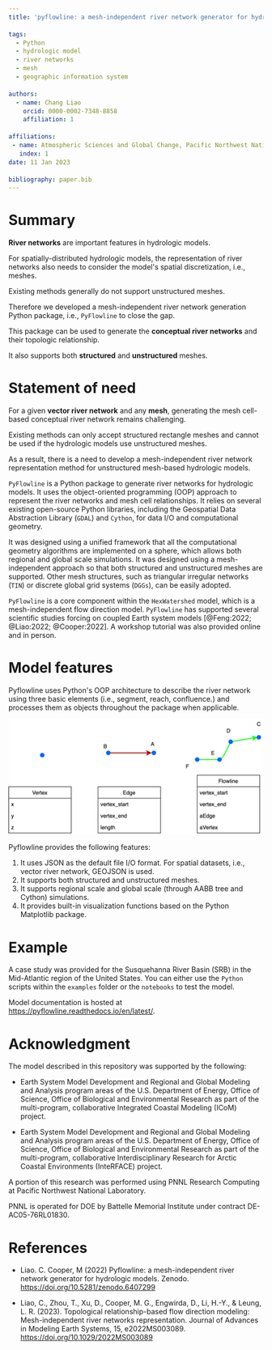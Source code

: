 ```yaml
---
title: 'pyflowline: a mesh-independent river network generator for hydrologic models'

tags:
  - Python
  - hydrologic model
  - river networks
  - mesh
  - geographic information system

authors:
  - name: Chang Liao
    orcid: 0000-0002-7348-8858    
    affiliation: 1

affiliations:
 - name: Atmospheric Sciences and Global Change, Pacific Northwest National Laboratory, Richland, WA, USA
   index: 1 
date: 11 Jan 2023

bibliography: paper.bib
---
```


# Summary

**River networks** are important features in hydrologic models. 

For spatially-distributed hydrologic models, the representation of river networks also needs to consider the model's spatial discretization, i.e., meshes.

Existing methods generally do not support unstructured meshes.

Therefore we developed a mesh-independent river network generation Python package, i.e., `PyFlowline` to close the gap. 

This package can be used to generate the **conceptual river networks** and their topologic relationship.

It also supports both **structured** and **unstructured** meshes.

# Statement of need

For a given **vector river network** and any **mesh**, generating the mesh cell-based conceptual river network remains challenging. 

Existing methods can only accept structured rectangle meshes and cannot be used if the hydrologic models use unstructured meshes.

As a result, there is a need to develop a mesh-independent river network representation method for unstructured mesh-based hydrologic models.

`PyFlowline` is a Python package to generate river networks for hydrologic models. It uses the object-oriented programming (OOP) approach to represent the river networks and mesh cell relationships. It relies on several existing open-source Python libraries, including the Geospatial Data Abstraction Library (`GDAL`) and `Cython`, for data I/O and computational geometry.

It was designed using a unified framework that all the computational geometry algorithms are implemented on a sphere, which allows both regional and global scale simulations. It was designed using a mesh-independent approach so that both structured and unstructured meshes are supported. Other mesh structures, such as triangular irregular networks (`TIN`) or discrete global grid systems (`DGGs`), can be easily adopted.

`PyFlowline` is a core component within the `HexWatershed` model, which is a mesh-independent flow direction model. `PyFlowline` has supported several scientific studies forcing on coupled Earth system models [@Feng:2022; @Liao:2022; @Cooper:2022]. A workshop tutorial was also provided online and in person. 

# Model features

Pyflowline uses Python's OOP architecture to describe the river network using three basic elements (i.e., segment, reach, confluence.) and processes them as objects throughout the package when applicable. 

![The data model. \label{fig:oop}](https://github.com/changliao1025/pyflowline/blob/main/docs/figures/basic_element.png?raw=true)

Pyflowline provides the following features:

1. It uses JSON as the default file I/O format. For spatial datasets, i.e., vector river network, GEOJSON is used.
2. It supports both structured and unstructured meshes.
3. It supports regional scale and global scale (through AABB tree and Cython) simulations.
4. It provides built-in visualization functions based on the Python Matplotlib package.

# Example

A case study was provided for the Susquehanna River Basin (SRB) in the Mid-Atlantic region of the United States.
You can either use the `Python` scripts within the `examples` folder or the `notebooks` to test the model.

Model documentation is hosted at https://pyflowline.readthedocs.io/en/latest/.

# Acknowledgment

The model described in this repository was supported by the following:

* Earth System Model Development and Regional and Global Modeling and Analysis program areas of the U.S. Department of Energy, Office of Science, Office of Biological and Environmental Research as part of the multi-program, collaborative Integrated Coastal Modeling (ICoM) project.

* Earth System Model Development and Regional and Global Modeling and Analysis program areas of the U.S. Department of Energy, Office of Science, Office of Biological and Environmental Research as part of the multi-program, collaborative Interdisciplinary Research for Arctic Coastal Environments (InteRFACE) project.

A portion of this research was performed using PNNL Research Computing at Pacific Northwest National Laboratory. 

PNNL is operated for DOE by Battelle Memorial Institute under contract DE-AC05-76RL01830.

# References

* Liao. C. Cooper, M (2022) Pyflowline: a mesh-independent river network generator for hydrologic models. Zenodo.
https://doi.org/10.5281/zenodo.6407299

* Liao, C., Zhou, T., Xu, D., Cooper, M. G., Engwirda, D., Li, H.-Y., & Leung, L. R. (2023). Topological relationship-based flow direction modeling: Mesh-independent river networks representation. Journal of Advances in Modeling Earth Systems, 15, e2022MS003089. https://doi.org/10.1029/2022MS003089
